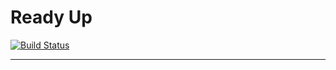 # Ready Up

[![Build Status](https://semaphoreci.com/api/v1/projects/d2014ae1-0b4e-4b80-9f9f-b6a0da8746d1/2342319/badge.svg)](https://semaphoreci.com/ready-up/ready-up)

---
